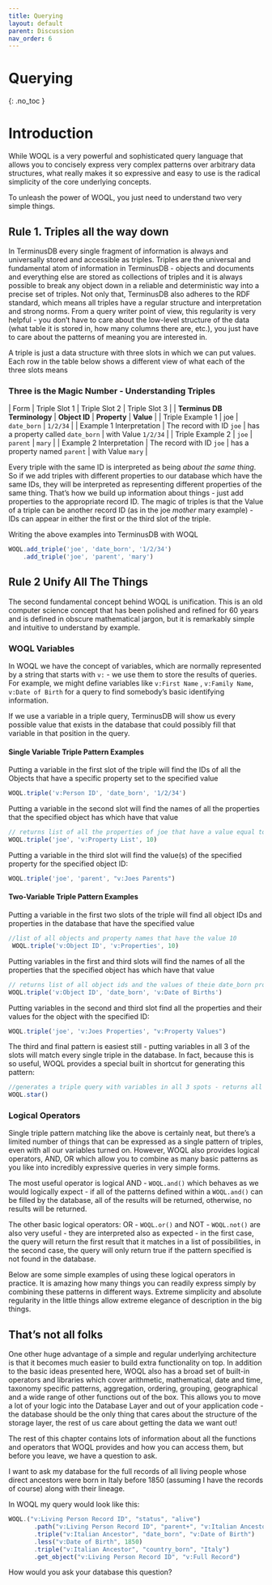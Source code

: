 ```yaml
---
title: Querying
layout: default
parent: Discussion
nav_order: 6
---
```

# Querying

{: .no_toc }

<!--StartFragment-->

# Introduction

While WOQL is a very powerful and sophisticated query language that allows you to concisely express very complex patterns over arbitrary data structures, what really makes it so expressive and easy to use is the radical simplicity of the core underlying concepts.

To unleash the power of WOQL, you just need to understand two very simple things.

## Rule 1. Triples all the way down

In TerminusDB every single fragment of information is always and universally stored and accessible as triples. Triples are the universal and fundamental atom of information in TerminusDB - objects and documents and everything else are stored as collections of triples and it is always possible to break any object down in a reliable and deterministic way into a precise set of triples. Not only that, TerminusDB also adheres to the RDF standard, which means all triples have a regular structure and interpretation and strong norms. From a query writer point of view, this regularity is very helpful - you don’t have to care about the low-level structure of the data (what table it is stored in, how many columns there are, etc.), you just have to care about the patterns of meaning you are interested in.

A triple is just a data structure with three slots in which we can put values. Each row in the table below shows a different view of what each of the three slots means

### Three is the Magic Number - Understanding Triples

| Form                        | Triple Slot 1            | Triple Slot 2                     | Triple Slot 3       |
| **Terminus DB Terminology** | **Object ID**            | **Property**                      | **Value**           |
| Triple Example 1            | joe                      | `date_born`                       | `1/2/34`            |
| Example 1 Interpretation    | The record with ID `joe` | has a property called `date_born` | with Value `1/2/34` |
| Triple Example 2            | `joe`                    | `parent`                          | `mary`              |
| Example 2 Interpretation    | The record with ID `joe` | has a property named `parent`     | with Value `mary`   |

Every triple with the same ID is interpreted as being *about the same thing*. So if we add triples with different properties to our database which have the same IDs, they will be interpreted as representing different properties of the same thing. That’s how we build up information about things - just add properties to the appropriate record ID. The magic of triples is that the Value of a triple can be another record ID (as in the joe *mother* mary example) - IDs can appear in either the first or the third slot of the triple.

Writing the above examples into TerminusDB with WOQL

```javascript
WOQL.add_triple('joe', 'date_born', '1/2/34')
    .add_triple('joe', 'parent', 'mary')
```

## [](https://terminusdb.com/docs/terminushub/user-guide/query/simple-query/#rule-2-unify-all-the-things) Rule 2 Unify All The Things

The second fundamental concept behind WOQL is unification. This is an old computer science concept that has been polished and refined for 60 years and is defined in obscure mathematical jargon, but it is remarkably simple and intuitive to understand by example.

### [](https://terminusdb.com/docs/terminushub/user-guide/query/simple-query/#woql-variables) WOQL Variables

In WOQL we have the concept of variables, which are normally represented by a string that starts with `v:` - we use them to store the results of queries. For example, we might define variables like `v:First Name` , `v:Family Name`, `v:Date of Birth` for a query to find somebody’s basic identifying information.

If we use a variable in a triple query, TerminusDB will show us every possible value that exists in the database that could possibly fill that variable in that position in the query.

#### [](https://terminusdb.com/docs/terminushub/user-guide/query/simple-query/#single-variable-triple-pattern-examples) Single Variable Triple Pattern Examples

Putting a variable in the first slot of the triple will find the IDs of all the Objects that have a specific property set to the specified value

```javascript
WOQL.triple('v:Person ID', 'date_born', '1/2/34')
```

Putting a variable in the second slot will find the names of all the properties that the specified object has which have that value

```javascript
// returns list of all the properties of joe that have a value equal to 10
WOQL.triple('joe', 'v:Property List', 10)
```

Putting a variable in the third slot will find the value(s) of the specified property for the specified object ID:

```javascript
WOQL.triple('joe', 'parent', "v:Joes Parents")
```

#### [](https://terminusdb.com/docs/terminushub/user-guide/query/simple-query/#two-variable-triple-pattern-examples) Two-Variable Triple Pattern Examples

Putting a variable in the first two slots of the triple will find all object IDs and properties in the database that have the specified value

```javascript
//list of all objects and property names that have the value 10
 WOQL.triple('v:Object ID', 'v:Properties', 10)
```

Putting variables in the first and third slots will find the names of all the properties that the specified object has which have that value

```javascript
// returns list of all object ids and the values of theie date_born properties
WOQL.triple('v:Object ID', 'date_born', 'v:Date of Births')
```

Putting variables in the second and third slot find all the properties and their values for the object with the specified ID:

```javascript
WOQL.triple('joe', 'v:Joes Properties', "v:Property Values")
```

The third and final pattern is easiest still - putting variables in all 3 of the slots will match every single triple in the database. In fact, because this is so useful, WOQL provides a special built in shortcut for generating this pattern:

```javascript
//generates a triple query with variables in all 3 spots - returns all triples in the database
WOQL.star()
```

### [](https://terminusdb.com/docs/terminushub/user-guide/query/simple-query/#logical-operators) Logical Operators

Single triple pattern matching like the above is certainly neat, but there’s a limited number of things that can be expressed as a single pattern of triples, even with all our variables turned on. However, WOQL also provides logical operators, AND, OR which allow you to combine as many basic patterns as you like into incredibly expressive queries in very simple forms.

The most useful operator is logical AND - `WOQL.and()` which behaves as we would logically expect - if all of the patterns defined within a `WOQL.and()` can be filled by the database, all of the results will be returned, otherwise, no results will be returned.

The other basic logical operators: OR - `WOQL.or()` and NOT - `WOQL.not()` are also very useful - they are interpreted also as expected - in the first case, the query will return the first result that it matches in a list of possibilities, in the second case, the query will only return true if the pattern specified is not found in the database.

Below are some simple examples of using these logical operators in practice. It is amazing how many things you can readily express simply by combining these patterns in different ways. Extreme simplicity and absolute regularity in the little things allow extreme elegance of description in the big things.

## [](https://terminusdb.com/docs/terminushub/user-guide/query/simple-query/#thats-not-all-folks) That’s not all folks

One other huge advantage of a simple and regular underlying architecture is that it becomes much easier to build extra functionality on top. In addition to the basic ideas presented here, WOQL also has a broad set of built-in operators and libraries which cover arithmetic, mathematical, date and time, taxonomy specific patterns, aggregation, ordering, grouping, geographical and a wide range of other functions out of the box. This allows you to move a lot of your logic into the Database Layer and out of your application code - the database should be the only thing that cares about the structure of the storage layer, the rest of us care about getting the data we want out!

The rest of this chapter contains lots of information about all the functions and operators that WOQL provides and how you can access them, but before you leave, we have a question to ask.

I want to ask my database for the full records of all living people whose direct ancestors were born in Italy before 1850 (assuming I have the records of course) along with their lineage.

In WOQL my query would look like this:

```javascript
WOQL.("v:Living Person Record ID", "status", "alive")
       .path("v:Living Person Record ID", "parent+", "v:Italian Ancestor", "v:Ancestry Line")
       .triple("v:Italian Ancestor", "date_born", "v:Date of Birth")
       .less("v:Date of Birth", 1850)
       .triple("v:Italian Ancestor", "country_born", "Italy")
       .get_object("v:Living Person Record ID", "v:Full Record")
```

How would you ask your database this question?
